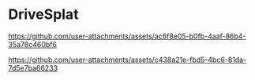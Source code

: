# DriveSplat

https://github.com/user-attachments/assets/ac6f8e05-b0fb-4aaf-86b4-35a78c460bf6

https://github.com/user-attachments/assets/c438a21e-fbd5-4bc6-81da-7d5e7ba66233
